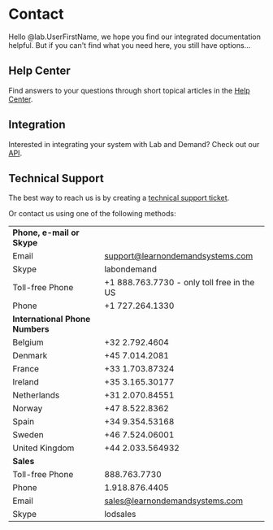# Contact 

Hello @lab.UserFirstName, we hope you find our integrated documentation helpful. But if you can't find what you need here, you still have options...


## Help Center

Find answers to your questions through short topical articles in the [Help Center](https://learnondemand.zendesk.com/hc/en-us/categories/200402875-Enlight-LOD-Lab-Developers).

## Integration

Interested in integrating your system with Lab and Demand? Check out our [API](/apidocumentation/v3).

## Technical Support

The best way to reach us is by creating a <a href="https://learnondemand.zendesk.com/hc/en-us/requests/new">technical support ticket</a>.

Or contact us using one of the following methods:

|||
|---|---|
|**Phone, e-mail or Skype**||
|Email|<a href="mailto:support@learnondemandsystems.com">support@learnondemandsystems.com</a>|
|Skype|labondemand|
|Toll-free Phone|+1 888.763.7730 - only toll free in the US|
|Phone|+1 727.264.1330|
|**International Phone Numbers**||
|Belgium|+32 2.792.4604|
|Denmark|+45 7.014.2081|
|France|+33 1.703.87324|
|Ireland|+35 3.165.30177|
|Netherlands|+31 2.070.84551|
|Norway|+47 8.522.8362|
|Spain|+34 9.354.53168|
|Sweden|+46 7.524.06001|
|United Kingdom|+44 2.033.564932|
|**Sales**||
|Toll-free Phone|888.763.7730|
|Phone|1.918.876.4405|
|Email|<a href="mailto:sales@learnondemandsystems.com">sales@learnondemandsystems.com</a>|
|Skype|lodsales|
